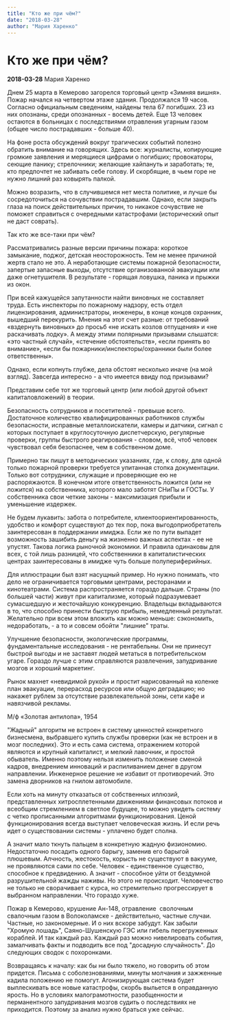 ```yaml
---
title: "Кто же при чём?"
date: "2018-03-28"
author: "Мария Харенко"
---
```


# Кто же при чём?

**2018-03-28** Мария Харенко

Днем 25 марта в Кемерово загорелся торговый центр «Зимняя вишня». Пожар начался на четвертом этаже здания. Продолжался 19 часов. Согласно официальным сведениям, найдены тела 67 погибших. 23 из них опознаны, среди опознанных - восемь детей. Еще 13 человек остаются в больницах с последствиями отравления угарным газом (общее число пострадавших - больше 40).

На фоне роста обсуждений вокруг трагических событий полезно обратить внимание на говорящих. Здесь все: журналисты, копирующие громкие заявления и мерящиеся цифрами о погибших; провокаторы, сеющие панику; стрелочники; желающие хайпануть и заработать; те, кто предпочтет не забивать себе голову. И скорбящие, в чьем горе не нужно лишний раз ковырять палкой.

Можно возразить, что в случившемся нет места политике, и лучше бы сосредоточиться на сочувствии пострадавшим. Однако, если закрыть глаза на поиск действительных причин, то никакое сочувствие не поможет справиться с очередными катастрофами (исторический опыт не даст соврать).

Так кто же все-таки при чём?

Рассматривались разные версии причины пожара: короткое замыкание, поджог, детская неосторожность. Тем не менее причиной жертв стало не это. А неработающие системы пожарной безопасности, запертые запасные выходы, отсутствие организованной эвакуации или даже огнетушителя. В результате - горящая ловушка, паника и прыжки из окон.

При всей кажущейся запутанности найти виновных не составляет труда. Есть инспекторы по пожарному надзору, есть отдел лицензирования, администраторы, инженеры, в конце концов охранник, вышедший перекурить. Мнения на этот счет разные: от требований «вздернуть виновных» до просьб «не искать козлов отпущения» и «не раскачивать лодку». А между этими полярными призывами слышатся: «это частный случай», «стечение обстоятельств», «если принять во внимание», «если бы пожарники/инспекторы/охранники были более ответственны».

Однако, если копнуть глубже, дела обстоят несколько иначе (на мой взгляд). Завсегда интересно - а что имеется ввиду под призывами?

Представим себе тот же торговый центр (или любой другой объект капиталовложений) в теории.

Безопасность сотрудников и посетителей - превыше всего. Достаточное количество квалифицированных работников службы безопасности, исправные металлоискатели, камеры и датчики, сигнал с которых поступает в круглосуточную диспетчерскую, регулярные проверки, группы быстрого реагирования - словом, всё, чтоб человек чувствовал себя безопаснее, чем в собственном доме.

Примерно так пишут в методических указаниях, где, к слову, для одной только пожарной проверки требуется упитанная стопка документации. Только вот сотрудники, служащие и проверяющие ею не распоряжаются. В конечном итоге ответственность ложится (или не ложится) на собственника, которого мало заботят СНиПы и ГОСТы. У собственника свои четкие законы - максимизация прибыли и уменьшение издержек.

Не будем лукавить: забота о потребителе, клиентоориентированность, удобство и комфорт существуют до тех пор, пока выгодоприобретатель заинтересован в поддержании имиджа. Если же по пути выпадет возможность зашибить деньгу на жизненно важных аспектах - ее не упустят. Такова логика рыночной экономики. И правила одинаковы для всех, с той лишь разницей, что собственники в капиталистических центрах заинтересованы в имидже чуть больше полупериферийных.

Для иллюстрации был взят насущный пример. Но нужно понимать, что дело не ограничивается торговыми центрами, ресторанами и кинотеатрами. Система распространяется гораздо дальше. Страны (по большей части) живут при капитализме, который подразумевает сумасшедшую и жесточайшую конкуренцию. Владельцы вкладываются в то, что способно принести быструю прибыль, немедленный результат. Желательно при всем этом вложить как можно меньше: сэкономить, недоработать, - а то и совсем обойти "лишние" траты.

Улучшение безопасности, экологические программы, фундаментальные исследования - не рентабельны. Они не принесут быстрой выгоды и не заставят людей метаться в потребительском угаре. Гораздо лучше с этим справляются развлечения, запудривание мозгов и хороший маркетинг.

Рынок махнет «невидимой рукой» и простит нарисованный на коленке план эвакуации, перерасход ресурсов или общую деградацию; но накажет рублем за отсутствие развлекательной зоны, сети кафе и навязчивой рекламы.



М/ф «Золотая антилопа», 1954

"Жадный" алгоритм не встроен в систему ценностей конкретного бизнесмена, выбравшего купить службы проверки (как не встроен и в мозг последних). Это и есть сама система, отражением которой являются и крупный капиталист, и мелкий лавочник, и простой обыватель. Именно поэтому нельзя изменить положение сменой кадров, внедрением инноваций и распиливанием денег в другом направлении. Инженерное решение не избавит от противоречий. Это замена дворников на гнилом автомобиле.

Если хоть на минуту отказаться от собственных иллюзий, представленных хитросплетенными движениями финансовых потоков и всеобщим стремлением в светлое будущее, то можно увидеть систему с четко прописанными алгоритмами функционирования. Ценой функционирования всегда выступает человеческая жизнь. И если речь идет о существовании системы - уплачено будет сполна.

А значит мало ткнуть пальцем в конкретную жадную физиономию. Недостаточно посадить одного барыгу, заменив его барыгой плюшевым. Алчность, жестокость, корысть не существуют в вакууме, не проявляются сами по себе. Человек - единственное существо, способное к предвидению. А значит - способное уйти от бездумной разрушительной жажды наживы. Но этого не происходит. Человечество не только не сворачивает с курса, но стремительно прогрессирует в выбранном направлении. Что гораздо хуже.

Пожар в Кемерово, крушение Ан-148, отравление  сволочным свалочным газом в Волоколамске - действительно, частные случаи. Частные, но закономерные. И о них вскоре забудут. Как забыли "Хромую лошадь", Саяно-Шушенскую ГЭС или гибель перегруженных кораблей. И так каждый раз. Каждый раз можно нивелировать события, замалчивать факты и подводить все под "досадную случайность". До следующих сводок с похоронками.

Возвращаясь к началу: как бы ни было тяжело, но говорить об этом придется. Письма с соболезнованиями, минуты молчания и зажженные кадила положению не помогут. Агонизирующая система будет выплескивать все новые катастрофы, скорбь выльется в оправданную ярость. Но в условиях малограмотности, разобщенности и перманентного запудривания мозгов судить о последствиях не приходится. Поэтому за анализ нужно браться уже сейчас.